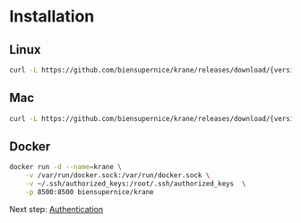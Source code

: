 # Installation

## Linux

```bash
curl -L https://github.com/biensupernice/krane/releases/download/{version}/krane_{version}_linux_386.tar.gz | tar xz && chmod +x krane
```

## Mac

```bash
curl -L https://github.com/biensupernice/krane/releases/download/{version}/krane_{version}_darwin_amd64.tar.gz | tar xz && chmod +x krane
```

## Docker

```bash
docker run -d --name=krane \
    -v /var/run/docker.sock:/var/run/docker.sock \
    -v ~/.ssh/authorized_keys:/root/.ssh/authorized_keys  \
    -p 8500:8500 biensupernice/krane
```

Next step: [Authentication](../components/authentication.md)

